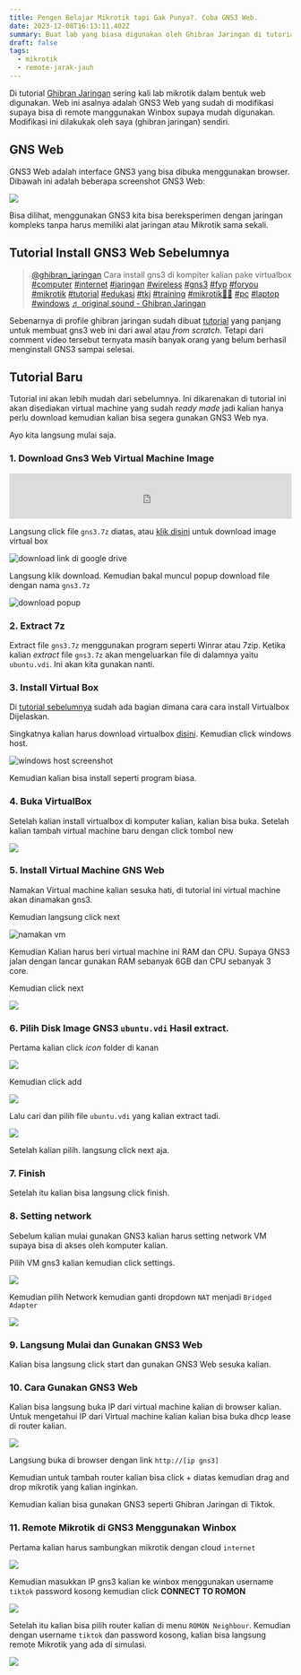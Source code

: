```yaml
---
title: Pengen Belajar Mikrotik tapi Gak Punya?. Coba GNS3 Web.
date: 2023-12-08T16:13:11.402Z
summary: Buat lab yang biasa digunakan oleh Ghibran Jaringan di tutorial
draft: false
tags:
  - mikrotik
  - remote-jarak-jauh
---
```

Di tutorial [Ghibran Jaringan](https://www.tiktok.com/@ghibran_jaringan) sering kali lab mikrotik dalam bentuk web digunakan. Web ini asalnya adalah GNS3 Web yang sudah di modifikasi supaya bisa di remote manggunakan Winbox supaya mudah digunakan. Modifikasi ini dilakukak oleh saya (ghibran jaringan) sendiri.

## GNS Web

GNS3 Web adalah interface GNS3 yang bisa dibuka menggunakan browser. 
Dibawah ini adalah beberapa screenshot GNS3 Web:

![](/images/uploads/screenshot-from-2023-12-08-20-38-08.png)

Bisa dilihat, menggunakan GNS3 kita bisa bereksperimen dengan jaringan kompleks tanpa harus memiliki alat jaringan atau Mikrotik sama sekali.

## Tutorial Install GNS3 Web Sebelumnya

<blockquote class="tiktok-embed" cite="https://www.tiktok.com/@ghibran_jaringan/video/7271003638334573829" data-video-id="7271003638334573829" style="max-width: 605px;min-width: 325px;" > <section> <a target="_blank" title="@ghibran_jaringan" href="https://www.tiktok.com/@ghibran_jaringan?refer=embed">@ghibran_jaringan</a> Cara install gns3 di kompiter kalian pake virtualbox <a title="computer" target="_blank" href="https://www.tiktok.com/tag/computer?refer=embed">#computer</a> <a title="internet" target="_blank" href="https://www.tiktok.com/tag/internet?refer=embed">#internet</a> <a title="jaringan" target="_blank" href="https://www.tiktok.com/tag/jaringan?refer=embed">#jaringan</a> <a title="wireless" target="_blank" href="https://www.tiktok.com/tag/wireless?refer=embed">#wireless</a> <a title="gns3" target="_blank" href="https://www.tiktok.com/tag/gns3?refer=embed">#gns3</a> <a title="fyp" target="_blank" href="https://www.tiktok.com/tag/fyp?refer=embed">#fyp</a> <a title="foryou" target="_blank" href="https://www.tiktok.com/tag/foryou?refer=embed">#foryou</a> <a title="mikrotik" target="_blank" href="https://www.tiktok.com/tag/mikrotik?refer=embed">#mikrotik</a> <a title="tutorial" target="_blank" href="https://www.tiktok.com/tag/tutorial?refer=embed">#tutorial</a> <a title="edukasi" target="_blank" href="https://www.tiktok.com/tag/edukasi?refer=embed">#edukasi</a> <a title="tkj" target="_blank" href="https://www.tiktok.com/tag/tkj?refer=embed">#tkj</a> <a title="training" target="_blank" href="https://www.tiktok.com/tag/training?refer=embed">#training</a> <a title="mikrotik💪🤩" target="_blank" href="https://www.tiktok.com/tag/mikrotik%F0%9F%92%AA%F0%9F%A4%A9?refer=embed">#mikrotik💪🤩</a> <a title="pc" target="_blank" href="https://www.tiktok.com/tag/pc?refer=embed">#pc</a> <a title="laptop" target="_blank" href="https://www.tiktok.com/tag/laptop?refer=embed">#laptop</a> <a title="windows" target="_blank" href="https://www.tiktok.com/tag/windows?refer=embed">#windows</a> <a target="_blank" title="♬ original sound - Ghibran Jaringan" href="https://www.tiktok.com/music/original-sound-7271003708849916678?refer=embed">♬ original sound - Ghibran Jaringan</a> </section> </blockquote> <script async src="https://www.tiktok.com/embed.js"></script>

Sebenarnya di profile ghibran jaringan sudah dibuat [tutorial](https://www.tiktok.com/@ghibran_jaringan/video/7271003638334573829) yang panjang untuk membuat gns3 web ini dari awal atau *from scratch.* Tetapi dari comment video tersebut ternyata masih banyak orang yang belum berhasil menginstall GNS3 sampai selesai.

## Tutorial Baru

Tutorial ini akan lebih mudah dari sebelumnya. Ini dikarenakan di tutorial ini akan disediakan virtual machine yang sudah *ready made* jadi kalian hanya perlu download kemudian kalian bisa segera gunakan GNS3 Web nya.

Ayo kita langsung mulai saja.

### 1. Download Gns3 Web Virtual Machine Image

<iframe src="https://drive.google.com/embeddedfolderview?id=1PKwBs20VBE7-TlLLZzS6BYjeJlfMnfWA#list" style="width:100%;height: 81px;border:0;" scrolling="no"></iframe>

Langsung click file `gns3.7z` diatas, atau [klik disini](https://drive.google.com/file/d/12YSOH_iFpJvNcKnA8SyAiTyQN9dqilUr/view?usp=sharing) untuk download image virtual box 

![download link di google drive](/images/uploads/screenshot-from-2023-12-08-17-44-52.png "download google drive")

Langsung klik download. Kemudian bakal muncul popup download file dengan nama `gns3.7z`

![download popup](/images/uploads/screenshot-from-2023-12-08-17-43-04.png)

### 2. Extract 7z

Extract file `gns3.7z` menggunakan program seperti Winrar atau 7zip. Ketika kalian *extract* file `gns3.7z` akan mengeluarkan file di dalamnya yaitu `ubuntu.vdi`. Ini akan kita gunakan nanti.

### 3. Install Virtual Box

Di [tutorial sebelumnya](https://www.tiktok.com/@ghibran_jaringan/video/7271003638334573829) sudah ada bagian dimana cara cara install Virtualbox Dijelaskan.

Singkatnya kalian harus download virtualbox [disini](https://www.virtualbox.org/wiki/Downloads).
Kemudian click windows host.

![windows host  screenshot](/images/uploads/screenshot-from-2023-12-08-17-53-35.png)

Kemudian kalian bisa install seperti program biasa.

### 4. Buka VirtualBox

Setelah kalian install virtualbox di komputer kalian, kalian bisa buka.
Setelah kalian tambah virtual machine baru dengan click tombol new

![](/images/uploads/frame-15-1-.png)

### 5. Install Virtual Machine GNS Web

Namakan Virtual machine kalian sesuka hati, di tutorial ini virtual machine akan dinamakan gns3.

Kemudian langsung click next

![namakan vm ](/images/uploads/screenshot-from-2023-12-08-18-16-02.png)

Kemudian Kalian harus beri virtual machine ini RAM dan CPU. Supaya GNS3 jalan dengan lancar gunakan RAM sebanyak 6GB dan CPU sebanyak 3 core.

Kemudian click next

![](/images/uploads/screenshot-from-2023-12-08-18-18-19.png)

### 6. Pilih Disk Image GNS3 `ubuntu.vdi` Hasil extract.

Pertama kalian click *icon* folder di kanan

![](/images/uploads/frame-16.png)

Kemudian click add

![](/images/uploads/frame-17.png)

Lalu cari dan pilih file `ubuntu.vdi` yang kalian extract tadi.

![](/images/uploads/screenshot-from-2023-12-08-18-28-16.png)

Setelah kalian pilih. langsung click next aja.

### 7. Finish

Setelah itu kalian bisa langsung click finish. 

### 8. Setting network

Sebelum kalian mulai gunakan GNS3 kalian harus setting network VM supaya bisa di akses oleh komputer kalian.

Pilih VM gns3 kalian kemudian click settings.

![](/images/uploads/frame-18.png)

Kemudian pilih Network kemudian ganti dropdown `NAT` menjadi `Bridged Adapter`

![](/images/uploads/frame-19.png)

### 9. Langsung Mulai dan Gunakan GNS3 Web

Kalian bisa langsung click start dan gunakan GNS3 Web sesuka kalian.

### 10. Cara Gunakan GNS3 Web

Kalian bisa langsung buka IP dari virtual machine kalian di browser kalian.
Untuk mengetahui IP dari Virtual machine kalian kalian bisa buka dhcp lease di router  kalian.

![](/images/uploads/frame-20.png)

Langsung buka di browser dengan link `http://[ip gns3]`

Kemudian untuk tambah router kalian bisa click + diatas kemudian drag and drop mikrotik yang kalian inginkan.

Kemudian kalian bisa gunakan GNS3 seperti Ghibran Jaringan di Tiktok.

### 11. Remote Mikrotik di GNS3 Menggunakan Winbox

Pertama kalian harus sambungkan mikrotik dengan cloud `internet`

![](/images/uploads/screenshot-from-2023-12-08-20-06-17.png)

Kemudian masukkan IP gns3 kalian ke winbox menggunakan username `tiktok` password kosong kemudian click **CONNECT TO ROMON**

![](/images/uploads/frame-21.png)

Setelah itu kalian bisa pilih router kalian di menu `ROMON Neighbour`. Kemudian dengan username `tiktok` dan password kosong, kalian bisa langsung remote Mikrotik yang ada  di simulasi.

![](/images/uploads/frame-22.png)
